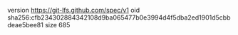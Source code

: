 version https://git-lfs.github.com/spec/v1
oid sha256:cfb234302884342108d9ba065477b0e3994d4f5dba2ed1901d5cbbdeae5bee81
size 685

